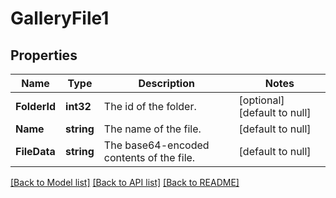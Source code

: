 # GalleryFile1

## Properties
Name | Type | Description | Notes
------------ | ------------- | ------------- | -------------
**FolderId** | **int32** | The id of the folder. | [optional] [default to null]
**Name** | **string** | The name of the file. | [default to null]
**FileData** | **string** | The base64-encoded contents of the file. | [default to null]

[[Back to Model list]](../README.md#documentation-for-models) [[Back to API list]](../README.md#documentation-for-api-endpoints) [[Back to README]](../README.md)


